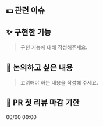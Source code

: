 ## 💵 관련 이슈

## ✨ 구현한 기능

> 구현 기능에 대해 작성해주세요.

## 📢 논의하고 싶은 내용

> 고려해야 하는 내용을 작성해 주세요.

## 🍗 PR 첫 리뷰 마감 기한

00/00 00:00

